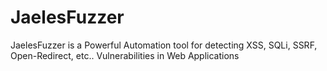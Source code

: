 # JaelesFuzzer
JaelesFuzzer is a Powerful Automation tool for detecting XSS, SQLi, SSRF, Open-Redirect, etc.. Vulnerabilities in Web Applications
